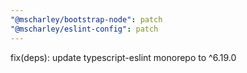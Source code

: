 ```yaml
---
"@mscharley/bootstrap-node": patch
"@mscharley/eslint-config": patch
---
```


fix(deps): update typescript-eslint monorepo to ^6.19.0
